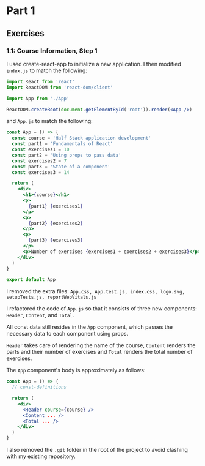 # **Part 1**

## **Exercises**

### **1.1:** Course Information, Step 1

I used create-react-app to initialize a new application. I then modified `index.js` to match the following:

```jsx
import React from 'react'
import ReactDOM from 'react-dom/client'

import App from './App'

ReactDOM.createRoot(document.getElementById('root')).render(<App />)
```

and `App.js` to match the following:

```jsx
const App = () => {
  const course = 'Half Stack application development'
  const part1 = 'Fundamentals of React'
  const exercises1 = 10
  const part2 = 'Using props to pass data'
  const exercises2 = 7
  const part3 = 'State of a component'
  const exercises3 = 14

  return (
    <div>
      <h1>{course}</h1>
      <p>
        {part1} {exercises1}
      </p>
      <p>
        {part2} {exercises2}
      </p>
      <p>
        {part3} {exercises3}
      </p>
      <p>Number of exercises {exercises1 + exercises2 + exercises3}</p>
    </div>
  )
}

export default App
```

I removed the extra files: `App.css, App.test.js, index.css, logo.svg, setupTests.js, reportWebVitals.js`

I refactored the code of `App.js` so that it consists of three new components: `Header`, `Content`, and `Total`.

All const data still resides in the `App` component, which passes the necessary data to each component using props.

`Header` takes care of rendering the name of the course, `Content` renders the parts and their number of exercises and `Total` renders the total number of exercises.

The `App` component's body is approximately as follows:

```jsx
const App = () => {
  // const-definitions

  return (
    <div>
      <Header course={course} />
      <Content ... />
      <Total ... />
    </div>
  )
}
```

I also removed the `.git` folder in the root of the project to avoid clashing with my existing repository.
